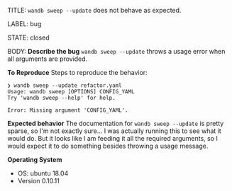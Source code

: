 TITLE:
`wandb sweep --update` does not behave as expected.

LABEL:
bug

STATE:
closed

BODY:
**Describe the bug**
`wandb sweep --update` throws a usage error when all arguments are provided. 

**To Reproduce**
Steps to reproduce the behavior:
```
❯ wandb sweep --update refactor.yaml
Usage: wandb sweep [OPTIONS] CONFIG_YAML
Try 'wandb sweep --help' for help.

Error: Missing argument 'CONFIG_YAML'.
```

**Expected behavior**
The documentation for `wandb sweep --update` is pretty sparse, so I'm not exactly sure... I was actually running this to see what it would do. But it looks like I am feeding it all the required arguments, so I would expect it to do something besides throwing a usage message.

**Operating System**
 - OS: ubuntu 18.04
 - Version 0.10.11


